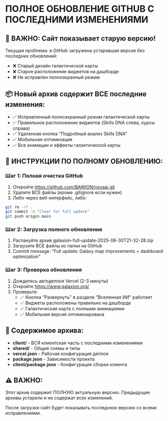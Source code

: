 # ПОЛНОЕ ОБНОВЛЕНИЕ GITHUB С ПОСЛЕДНИМИ ИЗМЕНЕНИЯМИ

## 🎯 ВАЖНО: Сайт показывает старую версию!

Текущая проблема: в GitHub загружена устаревшая версия без последних обновлений:
- ❌ Старый дизайн галактической карты
- ❌ Старое расположение виджетов на дашборде  
- ❌ Не исправлен полноэкранный режим

## 📦 Новый архив содержит ВСЕ последние изменения:
- ✅ Исправленный полноэкранный режим галактической карты
- ✅ Правильное расположение виджетов (Skills DNA слева, курсы справа)
- ✅ Удаленная кнопка "Подробный анализ Skills DNA"
- ✅ Мобильная оптимизация
- ✅ Все анимации и эффекты галактической карты

## 🚀 ИНСТРУКЦИИ ПО ПОЛНОМУ ОБНОВЛЕНИЮ:

### Шаг 1: Полная очистка GitHub
1. Откройте https://github.com/BAWION/novaai.git
2. Удалите ВСЕ файлы (кроме .gitignore если нужен)
3. Либо через веб-интерфейс, либо:
```bash
git rm -rf .
git commit -m "Clear for full update"
git push origin main
```

### Шаг 2: Загрузка полного обновления
1. Распакуйте архив galaxion-full-update-2025-06-30T21-32-28.zip
2. Загрузите ВСЕ файлы из папки на GitHub
3. Commit message: "Full update: Galaxy map improvements + dashboard optimization"

### Шаг 3: Проверка обновления
1. Дождитесь автодеплоя Vercel (2-3 минуты)
2. Откройте https://www.galaxion.org/
3. Проверьте:
   - ✅ Кнопка "Развернуть" в разделе "Вселенная ИИ" работает
   - ✅ Виджеты расположены правильно на дашборде
   - ✅ Галактическая карта с полными анимациями
   - ✅ Мобильная версия оптимизирована

## 🔧 Содержимое архива:
- **client/** - ВСЯ клиентская часть с последними изменениями
- **shared/** - Общие схемы и типы
- **vercel.json** - Рабочая конфигурация деплоя
- **package.json** - Зависимости проекта
- **client/package.json** - Конфигурация сборки клиента

## ⚠️ ВАЖНО:
Этот архив содержит ПОЛНУЮ актуальную версию. 
Предыдущие архивы устарели и не содержат всех изменений.

После загрузки сайт будет показывать последнюю версию со всеми исправлениями.